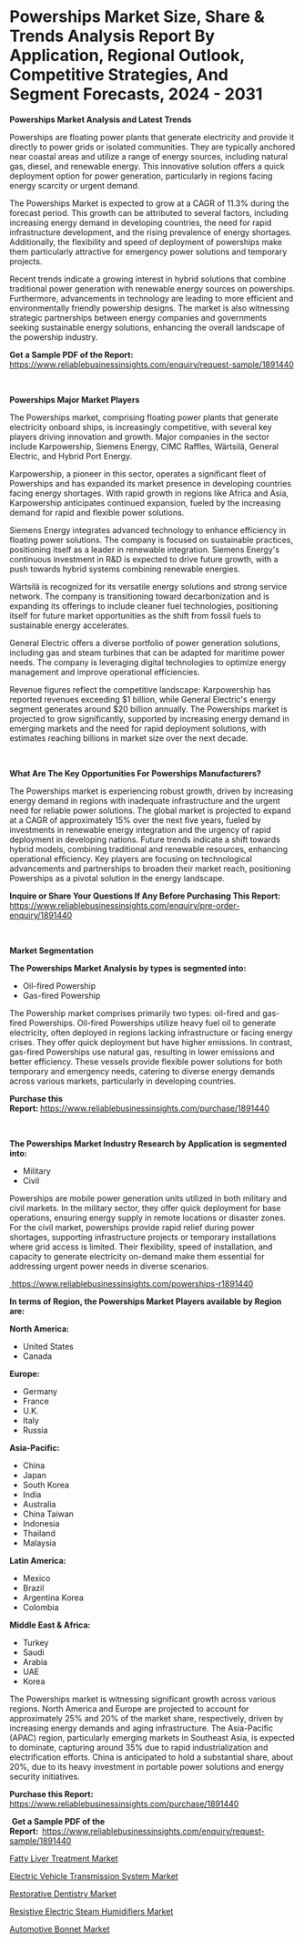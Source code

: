 <p><h1>Powerships Market Size, Share & Trends Analysis Report By Application, Regional Outlook, Competitive Strategies, And Segment Forecasts, 2024 - 2031</h1></p><p><strong>Powerships Market Analysis and Latest Trends</strong></p>
<p><p>Powerships are floating power plants that generate electricity and provide it directly to power grids or isolated communities. They are typically anchored near coastal areas and utilize a range of energy sources, including natural gas, diesel, and renewable energy. This innovative solution offers a quick deployment option for power generation, particularly in regions facing energy scarcity or urgent demand.</p><p>The Powerships Market is expected to grow at a CAGR of 11.3% during the forecast period. This growth can be attributed to several factors, including increasing energy demand in developing countries, the need for rapid infrastructure development, and the rising prevalence of energy shortages. Additionally, the flexibility and speed of deployment of powerships make them particularly attractive for emergency power solutions and temporary projects.</p><p>Recent trends indicate a growing interest in hybrid solutions that combine traditional power generation with renewable energy sources on powerships. Furthermore, advancements in technology are leading to more efficient and environmentally friendly powership designs. The market is also witnessing strategic partnerships between energy companies and governments seeking sustainable energy solutions, enhancing the overall landscape of the powership industry.</p></p>
<p><strong>Get a Sample PDF of the Report:&nbsp;</strong> <a href="https://www.reliablebusinessinsights.com/enquiry/request-sample/1891440?utm_campaign=1094&utm_medium=2&utm_source=Github&utm_content=ia&utm_term=02112024&utm_id=powerships">https://www.reliablebusinessinsights.com/enquiry/request-sample/1891440</a></p>
<p>&nbsp;</p>
<p><strong>Powerships Major Market Players</strong></p>
<p><p>The Powerships market, comprising floating power plants that generate electricity onboard ships, is increasingly competitive, with several key players driving innovation and growth. Major companies in the sector include Karpowership, Siemens Energy, CIMC Raffles, Wärtsilä, General Electric, and Hybrid Port Energy.</p><p>Karpowership, a pioneer in this sector, operates a significant fleet of Powerships and has expanded its market presence in developing countries facing energy shortages. With rapid growth in regions like Africa and Asia, Karpowership anticipates continued expansion, fueled by the increasing demand for rapid and flexible power solutions.</p><p>Siemens Energy integrates advanced technology to enhance efficiency in floating power solutions. The company is focused on sustainable practices, positioning itself as a leader in renewable integration. Siemens Energy's continuous investment in R&D is expected to drive future growth, with a push towards hybrid systems combining renewable energies.</p><p>Wärtsilä is recognized for its versatile energy solutions and strong service network. The company is transitioning toward decarbonization and is expanding its offerings to include cleaner fuel technologies, positioning itself for future market opportunities as the shift from fossil fuels to sustainable energy accelerates.</p><p>General Electric offers a diverse portfolio of power generation solutions, including gas and steam turbines that can be adapted for maritime power needs. The company is leveraging digital technologies to optimize energy management and improve operational efficiencies.</p><p>Revenue figures reflect the competitive landscape: Karpowership has reported revenues exceeding $1 billion, while General Electric's energy segment generates around $20 billion annually. The Powerships market is projected to grow significantly, supported by increasing energy demand in emerging markets and the need for rapid deployment solutions, with estimates reaching billions in market size over the next decade.</p></p>
<p>&nbsp;</p>
<p><strong>What Are The Key Opportunities For Powerships Manufacturers?</strong></p>
<p><p>The Powerships market is experiencing robust growth, driven by increasing energy demand in regions with inadequate infrastructure and the urgent need for reliable power solutions. The global market is projected to expand at a CAGR of approximately 15% over the next five years, fueled by investments in renewable energy integration and the urgency of rapid deployment in developing nations. Future trends indicate a shift towards hybrid models, combining traditional and renewable resources, enhancing operational efficiency. Key players are focusing on technological advancements and partnerships to broaden their market reach, positioning Powerships as a pivotal solution in the energy landscape.</p></p>
<p><strong>Inquire or Share Your Questions If Any Before Purchasing This Report:</strong> <a href="https://www.reliablebusinessinsights.com/enquiry/pre-order-enquiry/1891440?utm_campaign=1094&utm_medium=2&utm_source=Github&utm_content=ia&utm_term=02112024&utm_id=powerships">https://www.reliablebusinessinsights.com/enquiry/pre-order-enquiry/1891440</a></p>
<p>&nbsp;</p>
<p><strong>Market Segmentation</strong></p>
<p><strong>The Powerships Market Analysis by types is segmented into:</strong></p>
<p><ul><li>Oil-fired Powership</li><li>Gas-fired Powership</li></ul></p>
<p><p>The Powership market comprises primarily two types: oil-fired and gas-fired Powerships. Oil-fired Powerships utilize heavy fuel oil to generate electricity, often deployed in regions lacking infrastructure or facing energy crises. They offer quick deployment but have higher emissions. In contrast, gas-fired Powerships use natural gas, resulting in lower emissions and better efficiency. These vessels provide flexible power solutions for both temporary and emergency needs, catering to diverse energy demands across various markets, particularly in developing countries.</p></p>
<p><strong>Purchase this Report:&nbsp;</strong><a href="https://www.reliablebusinessinsights.com/purchase/1891440?utm_campaign=1094&utm_medium=2&utm_source=Github&utm_content=ia&utm_term=02112024&utm_id=powerships">https://www.reliablebusinessinsights.com/purchase/1891440</a></p>
<p>&nbsp;</p>
<p><strong>The Powerships Market Industry Research by Application is segmented into:</strong></p>
<p><ul><li>Military</li><li>Civil</li></ul></p>
<p><p>Powerships are mobile power generation units utilized in both military and civil markets. In the military sector, they offer quick deployment for base operations, ensuring energy supply in remote locations or disaster zones. For the civil market, powerships provide rapid relief during power shortages, supporting infrastructure projects or temporary installations where grid access is limited. Their flexibility, speed of installation, and capacity to generate electricity on-demand make them essential for addressing urgent power needs in diverse scenarios.</p></p>
<p><a href="https://www.reliablebusinessinsights.com/powerships-r1891440?utm_campaign=1094&utm_medium=2&utm_source=Github&utm_content=ia&utm_term=02112024&utm_id=powerships">&nbsp;https://www.reliablebusinessinsights.com/powerships-r1891440</a></p>
<p><strong>In terms of Region, the Powerships Market Players available by Region are:</strong></p>
<p>
    <p> <strong> North America: </strong>
        <ul>
            <li>United States</li>
            <li>Canada</li>
        </ul>
        </p> 
    <p> <strong> Europe: </strong>
        <ul>
            <li>Germany</li>
            <li>France</li>
            <li>U.K.</li>
            <li>Italy</li>
            <li>Russia</li>
        </ul>
        </p> 
    <p> <strong> Asia-Pacific: </strong>
        <ul>
            <li>China</li>
            <li>Japan</li>
            <li>South Korea</li>
            <li>India</li>
            <li>Australia</li>
            <li>China Taiwan</li>
            <li>Indonesia</li>
            <li>Thailand</li>
            <li>Malaysia</li>
        </ul>
        </p> 
    <p> <strong> Latin America: </strong>
        <ul>
            <li>Mexico</li>
            <li>Brazil</li>
            <li>Argentina Korea</li>
            <li>Colombia</li>
        </ul>
        </p> 
    <p> <strong> Middle East & Africa: </strong>
        <ul>
            <li>Turkey</li>
            <li>Saudi</li>
            <li>Arabia</li>
            <li>UAE</li>
            <li>Korea</li>
        </ul>
    </p>
    </p>
<p><p>The Powerships market is witnessing significant growth across various regions. North America and Europe are projected to account for approximately 25% and 20% of the market share, respectively, driven by increasing energy demands and aging infrastructure. The Asia-Pacific (APAC) region, particularly emerging markets in Southeast Asia, is expected to dominate, capturing around 35% due to rapid industrialization and electrification efforts. China is anticipated to hold a substantial share, about 20%, due to its heavy investment in portable power solutions and energy security initiatives.</p></p>
<p><strong>Purchase this Report: </strong><a href="https://www.reliablebusinessinsights.com/purchase/1891440?utm_campaign=1094&utm_medium=2&utm_source=Github&utm_content=ia&utm_term=02112024&utm_id=powerships">https://www.reliablebusinessinsights.com/purchase/1891440</a></p>
<p>&nbsp;<strong>Get a Sample PDF of the Report:&nbsp;&nbsp;</strong><a href="https://www.reliablebusinessinsights.com/enquiry/request-sample/1891440?utm_campaign=1094&utm_medium=2&utm_source=Github&utm_content=ia&utm_term=02112024&utm_id=powerships">https://www.reliablebusinessinsights.com/enquiry/request-sample/1891440</a></p>
<p><strong></strong></p>
<p><p><a href="https://issuu.com/reportprime-2/docs/fatty-liver-treatment-market-size-2_3051cec1e37a37?utm_campaign=1094&utm_medium=2&utm_source=Github&utm_content=ia&utm_term=02112024&utm_id=powerships">Fatty Liver Treatment Market</a></p><p><a href="https://github.com/kiara3n0pau/Market-Research-Report-List-1/blob/main/electric-vehicle-transmission-system-market.md?utm_campaign=1094&utm_medium=2&utm_source=Github&utm_content=ia&utm_term=02112024&utm_id=powerships">Electric Vehicle Transmission System Market</a></p><p><a href="https://issuu.com/reportprime-2/docs/restorative-dentistry-market-size-2_7c5ae3e433a73a?utm_campaign=1094&utm_medium=2&utm_source=Github&utm_content=ia&utm_term=02112024&utm_id=powerships">Restorative Dentistry Market</a></p><p><a href="https://www.linkedin.com/pulse/resistive-electric-steam-humidifiers-industry-resonance-pzg3c?utm_campaign=1094&utm_medium=2&utm_source=Github&utm_content=ia&utm_term=02112024&utm_id=powerships">Resistive Electric Steam Humidifiers Market</a></p><p><a href="https://github.com/rieuydbalon3b/Market-Research-Report-List-1/blob/main/automotive-bonnet-market.md?utm_campaign=1094&utm_medium=2&utm_source=Github&utm_content=ia&utm_term=02112024&utm_id=powerships">Automotive Bonnet Market</a></p></p>
